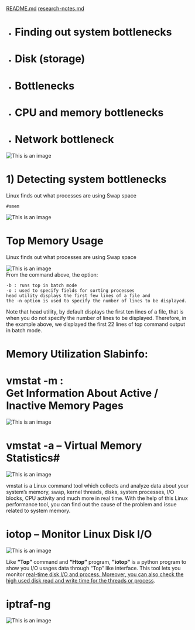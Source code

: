 [README.md](README.md#sub-section)
[research-notes.md](research-notes.md#sub-section)


- # Finding out system bottlenecks
- # Disk (storage)
- # Bottlenecks
- # CPU and memory bottlenecks
- # Network bottleneck

![This is an image](/assets/images/ps.png)

# 1) Detecting system bottlenecks
Linux finds out what processes are using Swap space<br>
    
    #smem    
![This is an image](/assets/images/smem.png)
# Top Memory Usage
Linux finds out what processes are using Swap space<br>

![This is an image](/assets/images/top-HP-henri.png)
<br>From the command above, the option:

    -b : runs top in batch mode
    -o : used to specify fields for sorting processes
    head utility displays the first few lines of a file and
    the -n option is used to specify the number of lines to be displayed.

Note that head utility, by default displays the first ten lines of a file, that is when you do not specify the number of lines to be displayed. Therefore, in the example above, we displayed the first 22 lines of top command output in batch mode.

# Memory Utilization Slabinfo: ##

# vmstat -m : <br>Get Information About Active / Inactive Memory Pages</b>

![This is an image](/assets/images/vmstat-m.png)


# vmstat -a – Virtual Memory Statistics#

![This is an image](/assets/images/vmstat-a.png)

vmstat is a Linux command tool which collects and analyze data about your system’s memory, swap, kernel threads, disks, system processes, I/O blocks, CPU activity and much more in real time. With the help of this Linux performance tool, you can find out the cause of the problem and issue related to system memory.<br>



# iotop – Monitor Linux Disk I/O

![This is an image](/assets/images/iotop.png)

Like <b>“Top”</b> command and <b>“Htop”</b> program, <b>"iotop"</b> is a python program to show you I/O usages data through “Top” like interface. This tool lets you monitor <u>real-time disk I/O and process. Moreover, you can also check the high used disk read and write time for the threads or process</u>.

# iptraf-ng

![This is an image](/assets/images/iptraf-ng.png)

